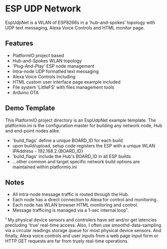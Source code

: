 
# ESP UDP Network

EspUdpNet is a WLAN of ESP8266s in a 'hub-and-spokes' topology with UDP text messaging, Alexa Voice Controls and HTML monitor page.


## Features

- PlatformIO project based
- Hub-and-Spokes WLAN topology
- 'Plug-And-Play' ESP node management
- Intra-node UDP formatted text messaging
- Alexa Voice Controls including
- HTML custom user interface page example included
- File system 'LittleFS' with files management tools
- Arduino OTA


## Demo Template
This PlatformIO project directory is an EspUdpNet example template. The platformio.ini is the configuration master for building any network node, Hub and end-point nodes alike.

- 'build_flags' define a unique BOARD_ID for each build
- upon build/upload, setup code registers the ESP with a unique WLAN IPAddress - 192.168.2.{BOARD_ID}
- 'build_flags' include the Hub's BOARD_ID in all ESP builds
- ...other common and target specific network build options are maintained within platformio.ini 
## Notes
- All intra-node message traffic is routed through the Hub.
- Each node has a direct connection to Alexa for control and monitoring.
- Each node has WLAN browser HTML monitoring and control.
- Message trafficing is managed via a 1-sec internal loop¹.


¹ My physical device sensors and controlers have set and/or get latencies precluding 'true' real-time access. Also, I often use smoothd-data-sampling via a circular readings storage queue for most physical device sensors. And finally, Alexa voice controls and user inputs from a web page input form or HTTP GET requests are far from truely real-time operations.